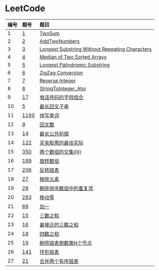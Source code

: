 # LeetCode
|编号|题号|题目|
|:---|:---|:---|
|1|[1](https://leetcode-cn.com/problems/two-sum/)|[TwoSum](https://github.com/pyihe/go-leetcode/blob/master/1.TwoSum/main.go)|
|2|[2](https://leetcode-cn.com/problems/add-two-numbers/)|[AddTwoNumbers](https://github.com/pyihe/go-leetcode/blob/master/2.AddTwoNumbers/main.go)|
|3|[3](https://leetcode-cn.com/problems/longest-substring-without-repeating-characters/)|[Longest Substring Without Repeating Characters](https://github.com/pyihe/go-leetcode/blob/master/3.NoRepeatLongestSubStr/main.go)|
|4|[4](https://leetcode-cn.com/problems/median-of-two-sorted-arrays/)|[Median of Two Sorted Arrays](https://github.com/pyihe/go-leetcode/blob/master/4.MedianOfTwoSortedArrays/main.go)|
|5|[5](https://leetcode-cn.com/problems/longest-palindromic-substring/)|[Longest Palindromic Substring](https://github.com/pyihe/go-leetcode/blob/master/5.LongestPalindromicSubstring/main.go)|
|6|[6](https://leetcode-cn.com/problems/zigzag-conversion/)|[ZigZag Conversion](https://github.com/pyihe/go-leetcode/blob/master/6.ZigZagConversion/main.go)|
|7|[7](https://leetcode-cn.com/problems/reverse-integer/)|[Reverse Integer](https://github.com/pyihe/go-leetcode/blob/master/7.ReverseInteger/main.go)|
|8|[8](https://leetcode-cn.com/problems/string-to-integer-atoi/)|[StringToInteger_Atoi](https://github.com/pyihe/go-leetcode/blob/master/8.StringToInteger_Atoi/main.go)|
|9|[17](https://leetcode-cn.com/problems/letter-combinations-of-a-phone-number/)|[电话号码的字母组合](https://github.com/pyihe/go-leetcode/blob/master/9.%E7%94%B5%E8%AF%9D%E5%8F%B7%E7%A0%81%E7%9A%84%E5%AD%97%E6%AF%8D%E7%BB%84%E5%90%88/main.go)|
|10|[5](https://leetcode-cn.com/problems/longest-palindromic-substring/)|[最长回文子串](https://github.com/pyihe/go-leetcode/blob/master/10.%E6%9C%80%E9%95%BF%E5%9B%9E%E6%96%87%E5%AD%90%E4%B8%B2/main.go)|
|11|[1160](https://leetcode-cn.com/problems/find-words-that-can-be-formed-by-characters/)|[拼写单词](https://github.com/pyihe/go-leetcode/blob/master/11.%E6%8B%BC%E5%86%99%E5%8D%95%E8%AF%8D/main.go)|
|12|[9](https://leetcode-cn.com/problems/palindrome-number/)|[回文数](https://github.com/pyihe/go-leetcode/blob/master/12.%E5%9B%9E%E6%96%87%E6%95%B0/main.go)|
|13|[14](https://leetcode-cn.com/problems/longest-common-prefix/)|[最长公共前缀](https://github.com/pyihe/go-leetcode/blob/master/13.%E6%9C%80%E9%95%BF%E5%85%AC%E5%85%B1%E5%89%8D%E7%BC%80/main.go)|
|14|[122](https://leetcode-cn.com/problems/best-time-to-buy-and-sell-stock-ii/)|[买卖股票的最佳实际](https://github.com/pyihe/go-leetcode/blob/master/14.%E4%B9%B0%E5%8D%96%E8%82%A1%E7%A5%A8%E7%9A%84%E6%9C%80%E4%BD%B3%E6%97%B6%E6%9C%BA/main.go)|
|15|[350](https://leetcode-cn.com/problems/intersection-of-two-arrays-ii/)|[两个数组的交集I(II)](https://github.com/pyihe/go-leetcode/blob/master/15.%E6%97%8B%E8%BD%AC%E6%95%B0%E7%BB%84/main.go)|
|16|[189](https://leetcode-cn.com/problems/rotate-array/)|[旋转数组](https://github.com/pyihe/go-leetcode/blob/master/16.%E4%B8%A4%E4%B8%AA%E6%95%B0%E7%BB%84%E7%9A%84%E4%BA%A4%E9%9B%86/main.go)|
|17|[206](https://leetcode-cn.com/problems/reverse-linked-list/)|[反转链表](https://github.com/pyihe/go-leetcode/blob/master/17.%E5%8F%8D%E8%BD%AC%E9%93%BE%E8%A1%A8/main.go)|
|18|[27](https://leetcode-cn.com/problems/remove-element/)|[移除元素](https://github.com/pyihe/go-leetcode/blob/master/18.%E7%A7%BB%E9%99%A4%E5%85%83%E7%B4%A0/main.go)|
|19|[26](https://leetcode-cn.com/problems/remove-duplicates-from-sorted-array/)|[删除排序数组中的重复项](https://github.com/pyihe/go-leetcode/blob/master/19.%E5%88%A0%E9%99%A4%E6%8E%92%E5%BA%8F%E6%95%B0%E7%BB%84%E4%B8%AD%E7%9A%84%E9%87%8D%E5%A4%8D%E9%A1%B9/main.go)|
|20|[283](https://leetcode-cn.com/problems/move-zeroes/)|[移动零](https://github.com/pyihe/go-leetcode/blob/master/20.%E7%A7%BB%E5%8A%A8%E9%9B%B6/main.go)|
|21|[66](https://leetcode-cn.com/problems/plus-one/)|[加一](https://github.com/pyihe/go-leetcode/blob/master/21.%E5%8A%A0%E4%B8%80/main.go)|
|22|[15](https://leetcode-cn.com/problems/3sum/)|[三数之和](https://github.com/pyihe/go-leetcode/blob/master/22.%E4%B8%89%E6%95%B0%E4%B9%8B%E5%92%8C/main.go)|
|23|[16](https://leetcode-cn.com/problems/3sum-closest/)|[最接近的三数之和](https://github.com/pyihe/go-leetcode/blob/master/23.%E6%9C%80%E6%8E%A5%E8%BF%91%E7%9A%84%E4%B8%89%E6%95%B0%E4%B9%8B%E5%92%8C/main.go)|
|24|[18](https://leetcode-cn.com/problems/4sum/)|[四数之和](https://github.com/pyihe/go-leetcode/blob/master/24.%E5%9B%9B%E6%95%B0%E4%B9%8B%E5%92%8C/main.go)|
|25|[19](https://leetcode-cn.com/problems/remove-nth-node-from-end-of-list/)|[删除链表倒数第N个节点](https://github.com/pyihe/go-leetcode/blob/master/25.%E5%88%A0%E9%99%A4%E9%93%BE%E8%A1%A8%E5%80%92%E6%95%B0%E7%AC%ACN%E4%B8%AA%E8%8A%82%E7%82%B9/main.go)|
|26|[141](https://leetcode-cn.com/problems/linked-list-cycle/)|[环形链表](https://github.com/pyihe/go-leetcode/blob/master/26.%E7%8E%AF%E5%BD%A2%E9%93%BE%E8%A1%A8/main.go)|
|27|[21](https://leetcode-cn.com/problems/merge-two-sorted-lists/)|[合并两个有序链表](https://github.com/pyihe/go-leetcode/blob/master/27.%E5%90%88%E5%B9%B6%E4%B8%A4%E4%B8%AA%E6%9C%89%E5%BA%8F%E9%93%BE%E8%A1%A8/main.go)|